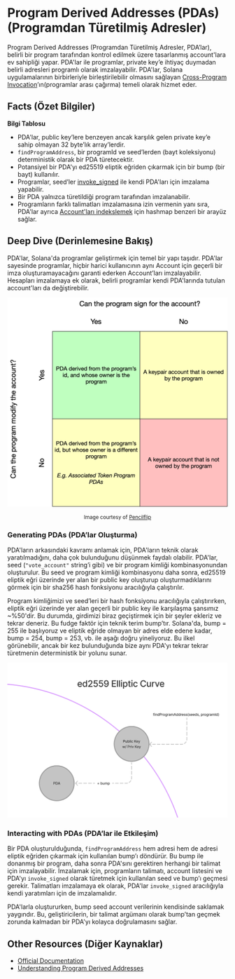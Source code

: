 # Program Derived Addresses (PDAs) (Programdan Türetilmiş Adresler)

Program Derived Addresses (Programdan Türetilmiş Adresler, PDA’lar), belirli bir program tarafından kontrol edilmek üzere tasarlanmış account'lara ev sahipliği yapar. PDA'lar ile programlar, private key’e ihtiyaç duymadan belirli adresleri programlı olarak imzalayabilir. PDA'lar, Solana uygulamalarının birbirleriyle birleştirilebilir olmasını sağlayan [Cross-Program Invocation](https://docs.solana.com/developing/programming-model/calling-between-programs#cross-program-invocations)’ın(programlar arası çağırma) temeli olarak hizmet eder.

## Facts (Özet Bilgiler)

**Bilgi Tablosu**
- PDA'lar, public key’lere benzeyen ancak karşılık gelen private key’e sahip olmayan 32 byte’lık array’lerdir.
- `findProgramAddress`, bir programId ve seed’lerden (bayt koleksiyonu) deterministik olarak bir PDA türetecektir.
- Potansiyel bir PDA'yı ed25519 eliptik eğriden çıkarmak için bir bump (bir bayt) kullanılır.
- Programlar, seed’ler [invoke_signed](https://docs.solana.com/developing/programming-model/calling-between-programs#program-signed-accounts) ile kendi PDA'ları için imzalama yapabilir.
- Bir PDA yalnızca türetildiği program tarafından imzalanabilir.
- Programların farklı talimatları imzalamasına izin vermenin yanı sıra, PDA'lar ayrıca [Account'ları indekslemek](../guides/account-maps.md) için hashmap benzeri bir arayüz sağlar.

## Deep Dive (Derinlemesine Bakış)

PDA'lar, Solana'da programlar geliştirmek için temel bir yapı taşıdır. PDA'lar sayesinde programlar, hiçbir harici kullanıcının aynı Account için geçerli bir imza oluşturamayacağını garanti ederken Account’ları imzalayabilir. Hesapları imzalamaya ek olarak, belirli programlar kendi PDA'larında tutulan account'ları da değiştirebilir.

![Accounts matrix](./account-matrix.png)

<small style="text-align:center;display:block;">Image courtesy of <a href="https://twitter.com/pencilflip">Pencilflip</a></small>

### Generating PDAs (PDA’lar Oluşturma)

PDA'ların arkasındaki kavramı anlamak için, PDA'ların teknik olarak yaratılmadığını, daha çok bulunduğunu düşünmek faydalı olabilir. PDA'lar, seed (`"vote_account"` string’i gibi) ve bir program kimliği kombinasyonundan oluşturulur. Bu seed ve program kimliği kombinasyonu daha sonra, ed25519 eliptik eğri üzerinde yer alan bir public key oluşturup oluşturmadıklarını görmek için bir sha256 hash fonksiyonu aracılığıyla çalıştırılır.

Program kimliğimizi ve seed’leri bir hash fonksiyonu aracılığıyla çalıştırırken, eliptik eğri üzerinde yer alan geçerli bir public key ile karşılaşma şansımız ~%50'dir. Bu durumda, girdimizi biraz geçiştirmek için bir şeyler ekleriz ve tekrar deneriz. Bu fudge faktör için teknik terim bump’tır. Solana'da, bump = 255 ile başlıyoruz ve eliptik eğride olmayan bir adres elde edene kadar, bump = 254, bump = 253, vb. ile aşağı doğru yineliyoruz. Bu ilkel görünebilir, ancak bir kez bulunduğunda bize aynı PDA'yı tekrar tekrar türetmenin deterministik bir yolunu sunar.

![PDA Curve](./pda-curve.png)

### Interacting with PDAs (PDA’lar ile Etkileşim)

Bir PDA oluşturulduğunda, `findProgramAddress` hem adresi hem de adresi eliptik eğriden çıkarmak için kullanılan bump’ı döndürür. Bu bump ile donanmış bir program, daha sonra PDA'sını gerektiren herhangi bir talimat için imzalayabilir. İmzalamak için, programların talimatı, account listesini ve PDA'yı `invoke_signed` olarak türetmek için kullanılan seed ve bump’ı geçmesi gerekir. Talimatları imzalamaya ek olarak, PDA'lar `invoke_signed` aracılığıyla kendi yaratımları için de imzalamalıdır.

PDA'larla oluştururken, bump seed account verilerinin kendisinde saklamak yaygındır. Bu, geliştiricilerin, bir talimat argümanı olarak bump’tan geçmek zorunda kalmadan bir PDA'yı kolayca doğrulamasını sağlar.

## Other Resources (Diğer Kaynaklar)
- [Official Documentation](https://docs.solana.com/developing/programming-model/calling-between-programs#program-derived-addresses)
- [Understanding Program Derived Addresses](https://www.brianfriel.xyz/understanding-program-derived-addresses/)
